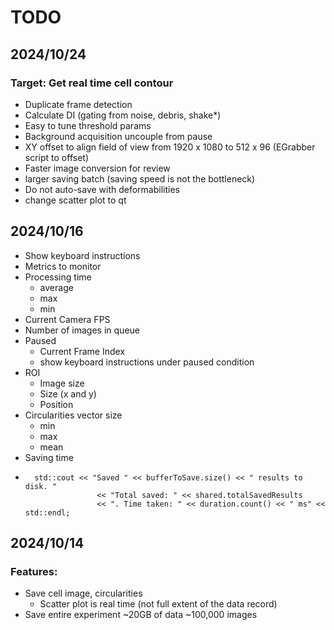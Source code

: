 # TODO
## 2024/10/24
### Target: Get real time cell contour
- Duplicate frame detection
- Calculate DI (gating from noise, debris, shake*)
- Easy to tune threshold params 
- Background acquisition uncouple from pause
- XY offset to align field of view from 1920 x 1080 to 512 x 96 (EGrabber script to offset)
- Faster image conversion for review
- larger saving batch (saving speed is not the bottleneck)
- Do not auto-save with deformabilities
- change scatter plot to qt


## 2024/10/16
- Show keyboard instructions
- Metrics to monitor
- Processing time
  - average
  - max
  - min
- Current Camera FPS
- Number of images in queue
- Paused
  - Current Frame Index
  - show keyboard instructions under paused condition 
- ROI
  - Image size
  - Size (x and y)
  - Position
- Circularities vector size 
  - min
  - max
  - mean
- Saving time
-       std::cout << "Saved " << bufferToSave.size() << " results to disk. "
                      << "Total saved: " << shared.totalSavedResults
                      << ". Time taken: " << duration.count() << " ms" << std::endl;
## 2024/10/14
### Features:
- Save cell image, circularities
  - Scatter plot is real time (not full extent of the data record)
- Save entire experiment ~20GB of data ~100,000 images